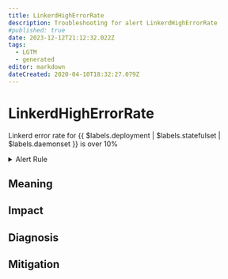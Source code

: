```yaml
---
title: LinkerdHighErrorRate
description: Troubleshooting for alert LinkerdHighErrorRate
#published: true
date: 2023-12-12T21:12:32.022Z
tags: 
  - LGTM
  - generated
editor: markdown
dateCreated: 2020-04-10T18:32:27.079Z
---
```


# LinkerdHighErrorRate

Linkerd error rate for {{ $labels.deployment | $labels.statefulset | $labels.daemonset }} is over 10%

<details>
  <summary>Alert Rule</summary>

{{% rule "linkerd/linkerd-internal.yml" "LinkerdHighErrorRate" %}}

{{% comment %}}

```yaml
alert: LinkerdHighErrorRate
expr: sum(rate(request_errors_total[1m])) by (deployment, statefulset, daemonset) / sum(rate(request_total[1m])) by (deployment, statefulset, daemonset) * 100 > 10
for: 1m
labels:
    severity: warning
annotations:
    summary: Linkerd high error rate (instance {{ $labels.instance }})
    description: |-
        Linkerd error rate for {{ $labels.deployment | $labels.statefulset | $labels.daemonset }} is over 10%
          VALUE = {{ $value }}
          LABELS = {{ $labels }}
    runbook: https://github.com/srerun/prometheus-alerts/blob/main/content/runbooks/linkerd-internal/LinkerdHighErrorRate.md

```

{{% /comment %}}

</details>


## Meaning
[//]: # "Short paragraph that explains what the alert means"


## Impact
[//]: # "What could / will happen if the alert is not addressed"



## Diagnosis
[//]: # "Steps to take to identify the cause of the problem"



## Mitigation
[//]: # "The steps necessary to resolve the alert"
